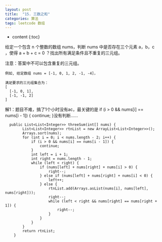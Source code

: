 ```yaml
---
layout: post
title:  "15. 三数之和"
categories: 算法
tags: leetcode 数组
---
```


* content
{:toc}


给定一个包含 n 个整数的数组 nums，判断 nums 中是否存在三个元素 a，b，c ，使得 a + b + c = 0 ？找出所有满足条件且不重复的三元组。

注意：答案中不可以包含重复的三元组。

```
例如, 给定数组 nums = [-1, 0, 1, 2, -1, -4]，

满足要求的三元组集合为：
[
  [-1, 0, 1],
  [-1, -1, 2]
]
```
<!--more-->

解1：题目不难，搞了1个小时没有ac，最关键的是
if (i > 0 && nums[i] == nums[i - 1]) {
                continue;
            }没有判断......
```
  public List<List<Integer>> threeSum(int[] nums) {
        List<List<Integer>> rtnList = new ArrayList<List<Integer>>();
        Arrays.sort(nums);
        for (int i = 0; i < nums.length - 2; i++) {
            if (i > 0 && nums[i] == nums[i - 1]) {
                continue;
            }
            int left = i + 1;
            int right = nums.length - 1;
            while (left < right) {
                if (nums[left] + nums[right] + nums[i] > 0) {
                    right--;
                } else if (nums[left] + nums[right] + nums[i] < 0) {
                    left++;
                } else {
                    rtnList.add(Arrays.asList(nums[i], nums[left], nums[right]));
                    right--;
                    while (left < right && nums[right] == nums[right + 1]) {
                        right--;
                    }
                }
            }
        }
        return rtnList;
    }
```
